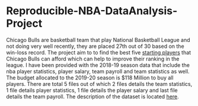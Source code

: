 # Reproducible-NBA-DataAnalysis-Project
Chicago Bulls are basketball team that play National Basketball League and not doing very well recently, they are placed 27th out of 30 based on the win-loss record. The project aim to to find the best five [starting players](https://en.wikipedia.org/wiki/Basketball_positions) that Chicago Bulls can afford which can help to improve their ranking in the league.
I have been provided with the 2018-19 season data that include the nba player statistics, player salary, team payroll and team statistics as well.
The budget allocated to the 2019-20 season is $118 Million to buy all players.
There are total 5 files out of which 2 files details the team statistics, 1 file details player statistics, 1 file details the player salary and last file details the team payroll.
The description of the dataset is located [here](https://uclearn.canberra.edu.au/courses/13262/pages/data-description-reproducible-data-analysis-project).

